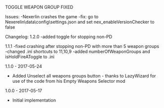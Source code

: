 TOGGLE WEAPON GROUP FIXED

Issues: 
-Nexerlin crashes the game
	-fix: go to Nexerelin\data\config\settings.json and set nex_enableVersionChecker to false

Changelog:
1.2.0
-added toggle for stopping non-PD

1.1.1
-fixed crashing after stopping non-PD with more than 5 weapon groups
-changed .ini shortcuts to 11,10,9
-added numberOfWeaponGroups and isHoldFireAToggle to .ini

1.1.0 - 2017-05-24
- Added Unselect all weapons groups button - thanks to LazyWizard for use of the code from his Empty Weapons Selector mod

1.0.0 - 2017-05-17
- Initial implementation
